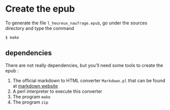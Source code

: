 # Create the epub

To generate the file `l_heureux_naufrage.epub`, go under the sources directory and type the command

    $ make

## dependencies

There are not really dependencies, but you'll need some tools to create the epub : 

  1. The official markdown to HTML converter `Markdown.pl` that can be found at [markdown website](https://daringfireball.net/projects/markdown)
  2. A perl interpreter to execute this converter
  3. The program `make`
  4. The program `zip`

